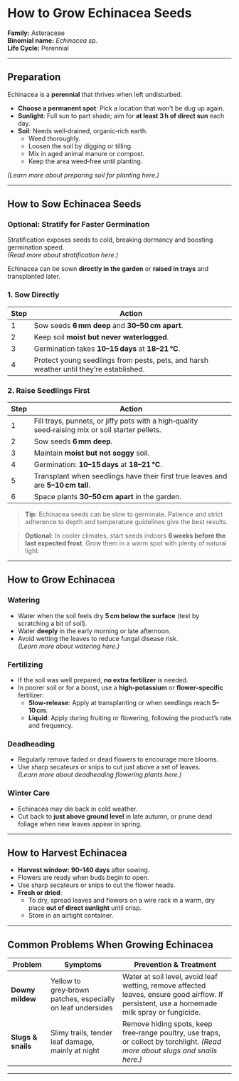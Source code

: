 # How to Grow Echinacea Seeds

**Family:** Asteraceae  
**Binomial name:** _Echinacea sp._  
**Life Cycle:** Perennial  

---

## Preparation

Echinacea is a **perennial** that thrives when left undisturbed.  
- **Choose a permanent spot**: Pick a location that won’t be dug up again.  
- **Sunlight**: Full sun to part shade; aim for **at least 3 h of direct sun** each day.  
- **Soil**: Needs well‑drained, organic‑rich earth.  
  - Weed thoroughly.  
  - Loosen the soil by digging or tilling.  
  - Mix in aged animal manure or compost.  
  - Keep the area weed‑free until planting.  

*(Learn more about preparing soil for planting here.)*

---

## How to Sow Echinacea Seeds

### Optional: Stratify for Faster Germination  
Stratification exposes seeds to cold, breaking dormancy and boosting germination speed.  
*(Read more about stratification here.)*

Echinacea can be sown **directly in the garden** or **raised in trays** and transplanted later.

### 1. Sow Directly

| Step | Action |
|------|--------|
| 1 | Sow seeds **6 mm deep** and **30–50 cm apart**. |
| 2 | Keep soil **moist but never waterlogged**. |
| 3 | Germination takes **10–15 days** at **18–21 °C**. |
| 4 | Protect young seedlings from pests, pets, and harsh weather until they’re established. |

### 2. Raise Seedlings First

| Step | Action |
|------|--------|
| 1 | Fill trays, punnets, or jiffy pots with a high‑quality seed‑raising mix or soil starter pellets. |
| 2 | Sow seeds **6 mm deep**. |
| 3 | Maintain **moist but not soggy** soil. |
| 4 | Germination: **10–15 days** at **18–21 °C**. |
| 5 | Transplant when seedlings have their first true leaves and are **5–10 cm tall**. |
| 6 | Space plants **30–50 cm apart** in the garden. |

> **Tip:** Echinacea seeds can be slow to germinate. Patience and strict adherence to depth and temperature guidelines give the best results.

> **Optional:** In cooler climates, start seeds indoors **6 weeks before the last expected frost**. Grow them in a warm spot with plenty of natural light.

---

## How to Grow Echinacea

### Watering  
- Water when the soil feels dry **5 cm below the surface** (test by scratching a bit of soil).  
- Water **deeply** in the early morning or late afternoon.  
- Avoid wetting the leaves to reduce fungal disease risk.  
*(Learn more about watering here.)*

### Fertilizing  
- If the soil was well prepared, **no extra fertilizer** is needed.  
- In poorer soil or for a boost, use a **high‑potassium** or **flower‑specific** fertilizer:  
  - **Slow‑release**: Apply at transplanting or when seedlings reach **5–10 cm**.  
  - **Liquid**: Apply during fruiting or flowering, following the product’s rate and frequency.  

### Deadheading  
- Regularly remove faded or dead flowers to encourage more blooms.  
- Use sharp secateurs or snips to cut just above a set of leaves.  
*(Learn more about deadheading flowering plants here.)*

### Winter Care  
- Echinacea may die back in cold weather.  
- Cut back to **just above ground level** in late autumn, or prune dead foliage when new leaves appear in spring.

---

## How to Harvest Echinacea

- **Harvest window:** **90–140 days** after sowing.  
- Flowers are ready when buds begin to open.  
- Use sharp secateurs or snips to cut the flower heads.  
- **Fresh or dried**:  
  - To dry, spread leaves and flowers on a wire rack in a warm, dry place **out of direct sunlight** until crisp.  
  - Store in an airtight container.

---

## Common Problems When Growing Echinacea

| Problem | Symptoms | Prevention & Treatment |
|---------|----------|------------------------|
| **Downy mildew** | Yellow to grey‑brown patches, especially on leaf undersides | Water at soil level, avoid leaf wetting, remove affected leaves, ensure good airflow. If persistent, use a homemade milk spray or fungicide. |
| **Slugs & snails** | Slimy trails, tender leaf damage, mainly at night | Remove hiding spots, keep free‑range poultry, use traps, or collect by torchlight. *(Read more about slugs and snails here.)* |

---